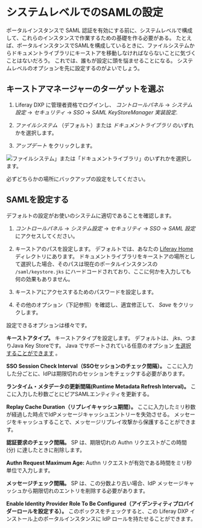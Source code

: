 # システムレベルでのSAMLの設定

ポータルインスタンスで SAML 認証を有効にする前に、システムレベルで構成して、これらのインスタンスで作業するための基礎を作る必要がある。 たとえば、ポータルインスタンスでSAMLを構成しているときに、ファイルシステムからドキュメントライブラリにキーストアを移動しなければならないことに気づくことはないだろう。 これでは、誰もが設定に頭を悩ませることになる。 システムレベルのオプションを先に設定するのがよいでしょう。

## キーストアマネージャーのターゲットを選ぶ

1. Liferay DXP に管理者資格でログインし、 _コントロールパネル_ &rarr; _システム設定_ &rarr; _セキュリティ_ &rarr; _SSO_ &rarr; _SAML KeyStoreManager 実装設定_.

1. _ファイルシステム_ （デフォルト）または _ドキュメントライブラリ_ のいずれかを選択します。

1. _アップデート_ をクリックします。

![ファイルシステム」または「ドキュメントライブラリ」のいずれかを選択します。](./configuring-saml-at-the-system-level/images/01.png)

必ずどちらかの場所にバックアップの設定をしてください。

## SAMLを設定する

デフォルトの設定がお使いのシステムに適切であることを確認します。

1. _コントロールパネル_ &rarr; _システム設定_ &rarr; _セキュリティ_ &rarr; _SSO_ &rarr; _SAML 設定_ にアクセスしてください。

1. キーストアのパスを設定します。 デフォルトでは、あなたの [Liferay Home](../../../reference/liferay-home.md) ディレクトリにあります。 ドキュメントライブラリをキーストアの場所として選択した場合、そのパスは現在のポータルインスタンスの `/saml/keystore.jks` にハードコードされており、ここに何かを入力しても何の効果もありません。

1. キーストアにアクセスするためのパスワードを設定します。

1. その他のオプション（下記参照）を確認し、適宜修正して、 _Save_ をクリックします。

設定できるオプションは様々です。

**キーストアタイプ。** キーストアタイプを設定します。 デフォルトは、 _jks_、つまりJava Key Storeです。 Java でサポートされている任意のオプション [を選択することができます](https://docs.oracle.com/en/java/javase/11/docs/specs/security/standard-names.html#keystore-types) 。

**SSO Session Check Interval（SSOセッションのチェック間隔）。** ここに入力した分ごとに、IdPは期限切れのセッションをチェックする必要があります。

**ランタイム・メタデータの更新間隔(Runtime Metadata Refresh Interval)。** ここに入力した秒数ごとにピアSAMLエンティティを更新する。

**Replay Cache Duration（リプレイキャッシュ期間）。** ここに入力したミリ秒数が経過した時点でIdPメッセージキャッシュエントリーを失効させる。 メッセージをキャッシュすることで、メッセージリプレイ攻撃から保護することができます。

**認証要求のチェック間隔。** SP は、期限切れの Authn リクエストがこの時間 (分) に達したときに削除します。

**Authn Request Maximum Age:** Authn リクエストが有効である時間をミリ秒単位で入力します。

**メッセージチェック間隔。** SP は、この分数より古い場合、IdP メッセージキャッシュから期限切れのエントリを削除する必要があります。

**Enable Identity Provider Role To Be Configured（アイデンティティプロバイダーロールを設定する）。** このボックスをチェックすると、この Liferay DXP インストール上のポータルインスタンスに IdP ロールを持たせることができます。 
